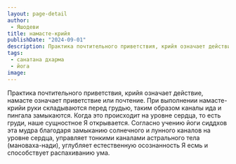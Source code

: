```yaml
---
layout: page-detail
author:
 - Яшодеви
title: намасте-крийя
publishDate: "2024-09-01"
description: Практика почтительного приветствия, крийя означает действие, намасте означает приветствие или почтение. При выполнении намасте-крийи руки складываются перед грудью, таким образом каналы ида и пингала замыкаются. Когда это происходит на уровне сердца, то есть груди, наше сущностное Я открывается. Согласно учению йоги сиддхов эта мудра благодаря замыканию солнечного и лунного каналов на уровне сердца, управляет тонкими каналами астрального тела (мановаха-нади), углубляет естественную осознанность Я есмь и способствует распахиванию ума.
tags:
 - санатана дхарма
 - йога
image: 
---
```


Практика почтительного приветствия, крийя означает действие, намасте означает приветствие или почтение. При выполнении намасте-крийи руки складываются перед грудью, таким образом каналы ида и пингала замыкаются. Когда это происходит на уровне сердца, то есть груди, наше сущностное Я открывается. Согласно учению йоги сиддхов эта мудра благодаря замыканию солнечного и лунного каналов на уровне сердца, управляет тонкими каналами астрального тела (мановаха-нади), углубляет естественную осознанность Я есмь и способствует распахиванию ума.

